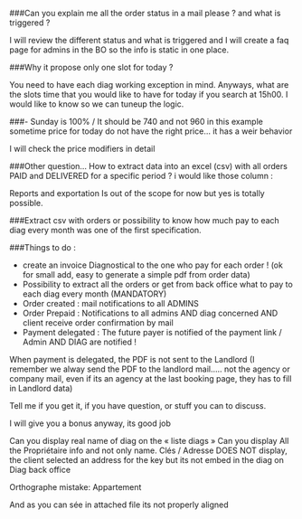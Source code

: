 ###Can you explain me all the order status in a mail please ? and what is triggered ?

I will review the different status and what is triggered and I will create a faq page for admins in the BO so the info is static in one place.

###Why it propose only one slot for today ?

You need to have each diag working exception in mind. 
Anyways, what are the slots time that you would like to have for today if you
search at 15h00. I would like to know so we can tuneup the logic.


###- Sunday is 100% / It should be 740 and not 960 in this example
sometime price for today do not have the right price… it has a weir behavior

I will check the price modifiers in detail

###Other question… How to extract data into an excel (csv) with all orders PAID and DELIVERED for a specific period ? i would like those column : 

Reports and exportation Is out of the scope for now but yes is totally possible.

###Extract csv with orders or possibility to know how much pay to each diag every month was one of the first specification.



###Things to do :
- create an invoice Diagnostical to the one who pay for each order ! (ok for small add, easy to generate a simple pdf from order data)
- Possibility to extract all the orders or get from back office what to pay to each diag every month (MANDATORY)
- Order created : mail notifications to all ADMINS
- Order Prepaid : Notifications to all admins AND diag concerned AND client receive order confirmation by mail
- Payment delegated : The future payer is notified of the payment link / Admin AND DIAG are notified !

When payment is delegated, the PDF is not sent to the Landlord (I remember we alway send the PDF to the landlord mail….. not the agency or company  mail, even if its an agency at the last booking page, they has to fill in Landlord data)

Tell me if you get it, if you have question, or stuff you can to discuss.

I will give you a bonus anyway, its good job


Can you display real name of diag on the « liste diags »
Can you display All the Propriétaire info and not only name. 
Clés / Adresse DOES NOT display, the client selected an address for the key but its not embed in the diag on Diag back office



Orthographe mistake:  Appartement

And as you can sée in attached file its not properly aligned